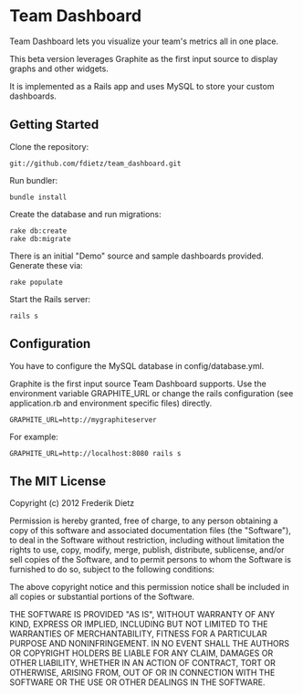 # Team Dashboard

Team Dashboard lets you visualize your team's metrics all in one place. 

This beta version leverages Graphite as the first input source to display graphs and other widgets.

It is implemented as a Rails app and uses MySQL to store your custom dashboards.

## Getting Started

Clone the repository:

    git://github.com/fdietz/team_dashboard.git

Run bundler:

    bundle install

Create the database and run migrations:

    rake db:create
    rake db:migrate

There is an initial "Demo" source and sample dashboards provided. Generate these via:

    rake populate

Start the Rails server:

    rails s

## Configuration

You have to configure the MySQL database in config/database.yml.

Graphite is the first input source Team Dashboard supports. Use the environment variable GRAPHITE_URL or change the rails configuration (see application.rb and environment specific files) directly.

    GRAPHITE_URL=http://mygraphiteserver

For example:

    GRAPHITE_URL=http://localhost:8080 rails s

## The MIT License

Copyright (c) 2012 Frederik Dietz

Permission is hereby granted, free of charge, to any person obtaining a copy
of this software and associated documentation files (the "Software"), to deal
in the Software without restriction, including without limitation the rights
to use, copy, modify, merge, publish, distribute, sublicense, and/or sell
copies of the Software, and to permit persons to whom the Software is
furnished to do so, subject to the following conditions:

The above copyright notice and this permission notice shall be included in
all copies or substantial portions of the Software.

THE SOFTWARE IS PROVIDED "AS IS", WITHOUT WARRANTY OF ANY KIND, EXPRESS OR
IMPLIED, INCLUDING BUT NOT LIMITED TO THE WARRANTIES OF MERCHANTABILITY,
FITNESS FOR A PARTICULAR PURPOSE AND NONINFRINGEMENT. IN NO EVENT SHALL THE
AUTHORS OR COPYRIGHT HOLDERS BE LIABLE FOR ANY CLAIM, DAMAGES OR OTHER
LIABILITY, WHETHER IN AN ACTION OF CONTRACT, TORT OR OTHERWISE, ARISING FROM,
OUT OF OR IN CONNECTION WITH THE SOFTWARE OR THE USE OR OTHER DEALINGS IN
THE SOFTWARE.